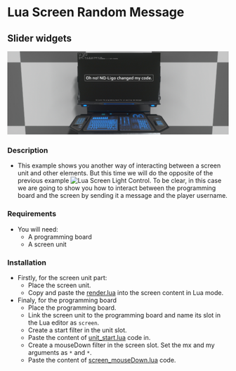 # Lua Screen Random Message
## Slider widgets
![randomMessage](img/randomMessage.jpg)
### Description
- This example shows you another way of interacting between a screen unit and other elements. But this time we will do the opposite of the previous example ![Lua Screen Light Control](https://github.com/dual-universe/lua-examples/tree/main/examples/04%20-%20Lua%20Screen%20Light%20Control). To be clear, in this case we are going to show you how to interact between the programming board and the screen by sending it a message and the player username.

### Requirements
- You will need:
  - A programming board
  - A screen unit
### Installation
- Firstly, for the screen unit part:
  - Place the screen unit.
  - Copy and paste the [render.lua](render.lua) into the screen content in Lua mode.
- Finaly, for the programming board
  - Place the programming board.
  - Link the screen unit to the programming board and name its slot in the Lua editor as `screen`.
  - Create a start filter in the unit slot.
  - Paste the content of [unit_start.lua](unit_start.lua) code in.
  - Create a mouseDown filter in the screen slot. Set the mx and my arguments as `*` and `*`.
  - Paste the content of [screen_mouseDown.lua](screen_mouseDown.lua) code.

